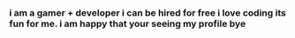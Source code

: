 ### i am a gamer + developer i can be hired for free i love coding its fun for me. i am happy that your seeing my profile bye
